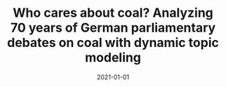 ---
title: "Who cares about coal? Analyzing 70 years of German parliamentary debates on coal with dynamic topic modeling"
collection: publications
permalink: /publication/21
date: 2021-01-01
venue: 'Energy Research & Social Science'
paperurl: 'http://academicpages.github.io/files/paper1.pdf'
citation: 'Müller-Hansen, Finn, <b>Callaghan, Max W.</b>, Lee, Yuan Ting, Leipprand, Anna, Flachsland, Christian, Minx, Jan C.. (2021). &quot;Who cares about coal? Analyzing 70 years of German parliamentary debates on coal with dynamic topic modeling.&quot; <i>Energy Research & Social Science</i>. 72().'
---